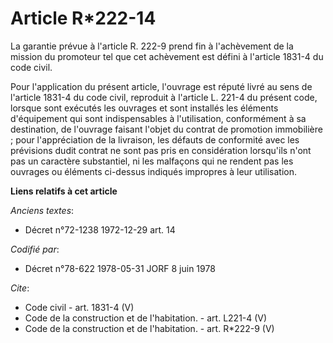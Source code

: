 # Article R*222-14

La garantie prévue à l'article R. 222-9 prend fin à l'achèvement de la mission du promoteur tel que cet achèvement est défini
à l'article 1831-4 du code civil. 

Pour l'application du présent article, l'ouvrage est réputé livré au sens de l'article 1831-4 du code civil, reproduit à
l'article L. 221-4 du présent code, lorsque sont exécutés les ouvrages et sont installés les éléments d'équipement qui sont
indispensables à l'utilisation, conformément à sa destination, de l'ouvrage faisant l'objet du contrat de promotion
immobilière ; pour l'appréciation de la livraison, les défauts de conformité avec les prévisions dudit contrat ne sont pas
pris en considération lorsqu'ils n'ont pas un caractère substantiel, ni les malfaçons qui ne rendent pas les ouvrages ou
éléments ci-dessus indiqués impropres à leur utilisation.

**Liens relatifs à cet article**

_Anciens textes_:

  - Décret n°72-1238 1972-12-29 art. 14

_Codifié par_:

  - Décret n°78-622 1978-05-31 JORF 8 juin 1978

_Cite_:

  - Code civil - art. 1831-4 (V)
  - Code de la construction et de l'habitation. - art. L221-4 (V)
  - Code de la construction et de l'habitation. - art. R*222-9 (V)
